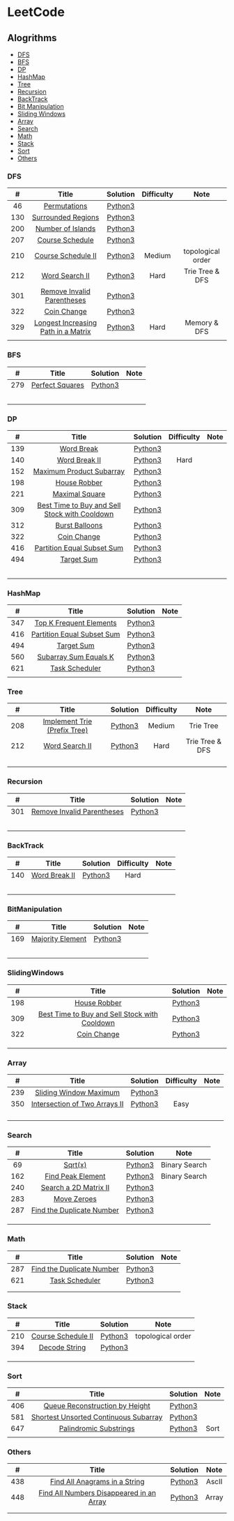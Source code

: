 # LeetCode

## Alogrithms

* [DFS](https://github.com/allenzdd/LeetCode#dfs)
* [BFS](https://github.com/allenzdd/LeetCode#bfs)
* [DP](https://github.com/allenzdd/LeetCode#dp)
* [HashMap](https://github.com/allenzdd/LeetCode#hashmap)
* [Tree](https://github.com/allenzdd/LeetCode#tree)
* [Recursion](https://github.com/allenzdd/LeetCode#recursion)
* [BackTrack](https://github.com/allenzdd/LeetCode#backtrack)
* [Bit Manipulation](https://github.com/allenzdd/LeetCode#bitmanipulation)
* [Sliding Windows](https://github.com/allenzdd/LeetCode#slidingwindows)
* [Array](https://github.com/allenzdd/LeetCode#array)
* [Search](https://github.com/allenzdd/LeetCode#search)
* [Math](https://github.com/allenzdd/LeetCode#math)
* [Stack](https://github.com/allenzdd/LeetCode#stack)
* [Sort](https://github.com/allenzdd/LeetCode#sort)
* [Others](https://github.com/allenzdd/LeetCode#others)

### DFS

|  #   |                            Title                             |            Solution            | Difficulty |       Note        |
| :--: | :----------------------------------------------------------: | :----------------------------: | :--------: | :---------------: |
|  46  | [Permutations](https://leetcode.com/problems/permutations/)  |  [Python3](./Algorithms/Q46/Q46.py)  |            |                   |
| 130  | [Surrounded Regions](https://leetcode.com/problems/surrounded-regions/) | [Python3](./Algorithms/Q130/Q130.py) |            |                   |
| 200  | [Number of Islands](https://leetcode.com/problems/number-of-islands/) | [Python3](./Algorithms/Q200/Q200.py) |            |                   |
| 207  | [Course Schedule](https://leetcode.com/problems/course-schedule/) | [Python3](./Algorithms/Q207/Q207.py) |            |                   |
| 210  | [Course Schedule II](https://leetcode.com/problems/course-schedule-ii/) | [Python3](./Algorithms/Q210/Q210.py) |   Medium   | topological order |
| 212  | [Word Search II](https://leetcode.com/problems/word-search-ii/) | [Python3](./Algorithms/Q212/Q212.py) |    Hard    |  Trie Tree & DFS  |
| 301  | [Remove Invalid Parentheses](https://leetcode.com/problems/remove-invalid-parentheses/) | [Python3](./Algorithms/Q301/Q301.py) |            |                   |
| 322  |  [Coin Change](https://leetcode.com/problems/coin-change/)   | [Python3](./Algorithms/Q322/Q322.py) |            |                   |
| 329  | [Longest Increasing Path in a Matrix](https://leetcode.com/problems/longest-increasing-path-in-a-matrix/) | [Python3](./Algorithms/Q329/Q329.py) |    Hard    |   Memory & DFS    |
|      |                                                              |                                |            |                   |

### BFS

|  #   |                            Title                             |            Solution            | Note |
| :--: | :----------------------------------------------------------: | :----------------------------: | :--: |
| 279  | [Perfect Squares](https://leetcode.com/problems/perfect-squares/) | [Python3](./Algorithms/Q279/Q279.py) |      |
|      |                                                              |                                |      |
|      |                                                              |                                |      |
|      |                                                              |                                |      |
|      |                                                              |                                |      |
|      |                                                              |                                |      |

### DP

|  #   |                            Title                             |            Solution            | Difficulty | Note |
| :--: | :----------------------------------------------------------: | :----------------------------: | :--------: | :--: |
| 139  |   [Word Break](https://leetcode.com/problems/word-break/)    | [Python3](./Algorithms/Q139/Q139.py) |            |      |
| 140  | [Word Break II](https://leetcode.com/problems/word-break-ii) | [Python3](./Algorithms/Q140/Q140.py) |    Hard    |      |
| 152  | [Maximum Product Subarray](https://leetcode.com/problems/maximum-product-subarray) | [Python3](./Algorithms/Q152/Q152.py) |            |      |
| 198  |  [House Robber](https://leetcode.com/problems/house-robber)  | [Python3](./Algorithms/Q198/Q198.py) |            |      |
| 221  | [Maximal Square](https://leetcode.com/problems/maximal-square/) | [Python3](./Algorithms/Q221/Q221.py) |            |      |
| 309  | [Best Time to Buy and Sell Stock with Cooldown](https://leetcode.com/problems/best-time-to-buy-and-sell-stock-with-cooldown/) | [Python3](./Algorithms/Q309/Q309.py) |            |      |
| 312  | [Burst Balloons](https://leetcode.com/problems/burst-balloons/) | [Python3](./Algorithms/Q312/Q312.py) |            |      |
| 322  |  [Coin Change](https://leetcode.com/problems/coin-change/)   | [Python3](./Algorithms/Q312/Q312.py) |            |      |
| 416  | [Partition Equal Subset Sum](https://leetcode.com/problems/partition-equal-subset-sum/) | [Python3](./Algorithms/Q416/Q416.py) |            |      |
| 494  |   [Target Sum](https://leetcode.com/problems/target-sum/)    | [Python3](./Algorithms/Q494/Q494.py) |            |      |
|      |                                                              |                                |            |      |
|      |                                                              |                                |            |      |
|      |                                                              |                                |            |      |
|      |                                                              |                                |            |      |
|      |                                                              |                                |            |      |

### HashMap

|  #   |                            Title                             |            Solution            | Note |
| :--: | :----------------------------------------------------------: | :----------------------------: | :--: |
| 347  | [Top K Frequent Elements](https://leetcode.com/problems/top-k-frequent-elements) | [Python3](./Algorithms/Q347/Q347.py) |      |
| 416  | [Partition Equal Subset Sum](https://leetcode.com/problems/partition-equal-subset-sum/) | [Python3](./Algorithms/Q416/Q416.py) |      |
| 494  |   [Target Sum](https://leetcode.com/problems/target-sum/)    | [Python3](./Algorithms/Q494/Q494.py) |      |
| 560  | [Subarray Sum Equals K](https://leetcode.com/problems/subarray-sum-equals-k/) | [Python3](./Algorithms/Q560/Q560.py) |      |
| 621  | [Task Scheduler](https://leetcode.com/problems/task-scheduler/) | [Python3](./Algorithms/Q621/Q621.py) |      |
|      |                                                              |                                |      |

### Tree

|  #   |                            Title                             |            Solution            | Difficulty |      Note       |
| :--: | :----------------------------------------------------------: | :----------------------------: | :--------: | :-------------: |
| 208  | [Implement Trie (Prefix Tree)](https://leetcode.com/problems/implement-trie-prefix-tree/) | [Python3](./Algorithms/Q208/Q208.py) |   Medium   |    Trie Tree    |
| 212  | [Word Search II](https://leetcode.com/problems/word-search-ii/) | [Python3](./Algorithms/Q212/Q212.py) |    Hard    | Trie Tree & DFS |
|      |                                                              |                                |            |                 |
|      |                                                              |                                |            |                 |
|      |                                                              |                                |            |                 |
|      |                                                              |                                |            |                 |

### Recursion

|  #   |                            Title                             |            Solution            | Note |
| :--: | :----------------------------------------------------------: | :----------------------------: | :--: |
| 301  | [Remove Invalid Parentheses](https://leetcode.com/problems/remove-invalid-parentheses/) | [Python3](./Algorithms/Q301/Q301.py) |      |
|      |                                                              |                                |      |
|      |                                                              |                                |      |
|      |                                                              |                                |      |
|      |                                                              |                                |      |
|      |                                                              |                                |      |

### BackTrack

|  #   |                            Title                             |            Solution            | Difficulty | Note |
| :--: | :----------------------------------------------------------: | :----------------------------: | :--------: | :--: |
| 140  | [Word Break II](https://leetcode.com/problems/word-break-ii) | [Python3](./Algorithms/Q140/Q140.py) |    Hard    |      |
|      |                                                              |                                |            |      |
|      |                                                              |                                |            |      |
|      |                                                              |                                |            |      |
|      |                                                              |                                |            |      |
|      |                                                              |                                |            |      |

###  BitManipulation

|  #   |                            Title                             |            Solution            | Note |
| :--: | :----------------------------------------------------------: | :----------------------------: | :--: |
| 169  | [Majority Element](https://leetcode.com/problems/majority-element/) | [Python3](./Algorithms/Q169/Q169.py) |      |
|      |                                                              |                                |      |
|      |                                                              |                                |      |
|      |                                                              |                                |      |
|      |                                                              |                                |      |
|      |                                                              |                                |      |

###   SlidingWindows

|  #   |                            Title                             |            Solution            | Note |
| :--: | :----------------------------------------------------------: | :----------------------------: | :--: |
| 198  |  [House Robber](https://leetcode.com/problems/house-robber)  | [Python3](./Algorithms/Q198/Q198.py) |      |
| 309  | [Best Time to Buy and Sell Stock with Cooldown](https://leetcode.com/problems/best-time-to-buy-and-sell-stock-with-cooldown/) | [Python3](./Algorithms/Q309/Q309.py) |      |
| 322  |  [Coin Change](https://leetcode.com/problems/coin-change/)   | [Python3](./Algorithms/Q312/Q312.py) |      |
|      |                                                              |                                |      |
|      |                                                              |                                |      |
|      |                                                              |                                |      |

### Array

|  #   |                            Title                             |            Solution            | Difficulty | Note |
| :--: | :----------------------------------------------------------: | :----------------------------: | :--------: | :--: |
| 239  | [Sliding Window Maximum](https://leetcode.com/problems/sliding-window-maximum/) | [Python3](./Algorithms/Q239/Q239.py) |            |      |
| 350  | [Intersection of Two Arrays II](https://leetcode.com/problems/intersection-of-two-arrays-ii/) | [Python3](./Algorithms/Q350/Q350.py) |    Easy    |      |
|      |                                                              |                                |            |      |
|      |                                                              |                                |            |      |
|      |                                                              |                                |            |      |
|      |                                                              |                                |            |      |

###  Search

|  #   |                            Title                             |            Solution            |     Note      |
| :--: | :----------------------------------------------------------: | :----------------------------: | :-----------: |
|  69  |       [Sqrt(x)](https://leetcode.com/problems/sqrtx/)        |  [Python3](./Algorithms/Q69/Q69.py)  | Binary Search |
| 162  | [Find Peak Element](https://leetcode.com/problems/find-peak-element/) | [Python3](./Algorithms/Q162/Q162.py) | Binary Search |
| 240  | [Search a 2D Matrix II](https://leetcode.com/problems/search-a-2d-matrix-ii/) | [Python3](./Algorithms/Q240/Q240.py) |               |
| 283  |  [Move Zeroes](https://leetcode.com/problems/move-zeroes/)   | [Python3](./Algorithms/Q283/Q283.py) |               |
| 287  | [Find the Duplicate Number](https://leetcode.com/problems/find-the-duplicate-number/) | [Python3](./Algorithms/Q287/Q287.py) |               |
|      |                                                              |                                |               |
|      |                                                              |                                |               |
|      |                                                              |                                |               |

### Math

|  #   |                            Title                             |            Solution            | Note |
| :--: | :----------------------------------------------------------: | :----------------------------: | :--: |
| 287  | [Find the Duplicate Number](https://leetcode.com/problems/find-the-duplicate-number/) | [Python3](./Algorithms/Q287/Q287.py) |      |
| 621  | [Task Scheduler](https://leetcode.com/problems/task-scheduler/) | [Python3](./Algorithms/Q621/Q621.py) |      |
|      |                                                              |                                |      |
|      |                                                              |                                |      |

###  Stack

|  #   |                            Title                             |            Solution            |       Note        |
| :--: | :----------------------------------------------------------: | :----------------------------: | :---------------: |
| 210  | [Course Schedule II](https://leetcode.com/problems/course-schedule-ii/) | [Python3](./Algorithms/Q210/Q210.py) | topological order |
| 394  | [Decode String](https://leetcode.com/problems/decode-string/) | [Python3](./Algorithms/Q394/Q394.py) |                   |
|      |                                                              |                                |                   |
|      |                                                              |                                |                   |
|      |                                                              |                                |                   |

### Sort

|  #   |                            Title                             |            Solution            | Note |
| :--: | :----------------------------------------------------------: | :----------------------------: | :--: |
| 406  | [Queue Reconstruction by Height](https://leetcode.com/problems/queue-reconstruction-by-height/) | [Python3](./Algorithms/Q406/Q406.py) |      |
| 581  | [Shortest Unsorted Continuous Subarray](https://leetcode.com/problems/shortest-unsorted-continuous-subarray/) | [Python3](./Algorithms/Q581/Q581.py) |      |
| 647  | [Palindromic Substrings](https://leetcode.com/problems/palindromic-substrings) | [Python3](./Algorithms/Q647/Q647.py) | Sort |
|      |                                                              |                                |      |

###  Others

|  #   |                            Title                             |            Solution            | Note  |
| :--: | :----------------------------------------------------------: | :----------------------------: | :---: |
| 438  | [Find All Anagrams in a String](https://leetcode.com/problems/find-all-anagrams-in-a-string/) | [Python3](./Algorithms/Q438/Q438.py) | AscII |
| 448  | [Find All Numbers Disappeared in an Array](https://leetcode.com/problems/find-all-numbers-disappeared-in-an-array/) | [Python3](./Algorithms/Q448/Q448.py) | Array |
|      |                                                              |                                |       |
|      |                                                              |                                |       |

### 